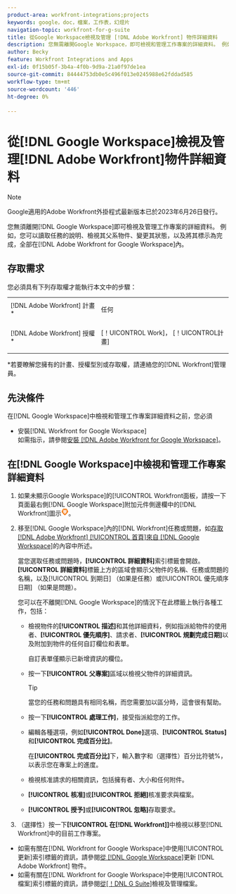 ```yaml
---
product-area: workfront-integrations;projects
keywords: google，doc，檔案，工作表，幻燈片
navigation-topic: workfront-for-g-suite
title: 從Google Workspace檢視及管理 [!DNL Adobe Workfront] 物件詳細資料
description: 您無需離開Google Workspace，即可檢視和管理工作專案的詳細資料。 例如，您可以在Google Workspace的 [!DNL Adobe Workfront] 內讀取任務的說明、檢視其父系物件、變更其狀態，以及將其標示為完成。
author: Becky
feature: Workfront Integrations and Apps
exl-id: 0f15b05f-3b4a-4f0b-9d9a-21a0f97de1ea
source-git-commit: 84444753db0e5c496f013e0245988e62fddad585
workflow-type: tm+mt
source-wordcount: '446'
ht-degree: 0%

---
```


# 從[!DNL Google Workspace]檢視及管理[!DNL Adobe Workfront]物件詳細資料

>[!NOTE]
>
>Google適用的Adobe Workfront外掛程式最新版本已於2023年6月26日發行。

您無須離開[!DNL Google Workspace]即可檢視及管理工作專案的詳細資料。 例如，您可以讀取任務的說明、檢視其父系物件、變更其狀態，以及將其標示為完成，全部在[!DNL Adobe Workfront for Google Workspace]內。

## 存取需求

您必須具有下列存取權才能執行本文中的步驟：

<table style="table-layout:auto"> 
 <col> 
 <col> 
 <tbody> 
  <tr> 
   <td role="rowheader">[!DNL Adobe Workfront] 計畫*</td> 
   <td> <p>任何</p> </td> 
  </tr> 
  <tr> 
   <td role="rowheader">[!DNL Adobe Workfront] 授權*</td> 
   <td> <p>[！UICONTROL Work]， [！UICONTROL計畫]</p> </td> 
  </tr> 
</tbody> 
</table>

&#42;若要瞭解您擁有的計畫、授權型別或存取權，請連絡您的[!DNL Workfront]管理員。

## 先決條件

在[!DNL Google Workspace]中檢視和管理工作專案詳細資料之前，您必須

* 安裝[!DNL Workfront for Google Workspace]\
   如需指示，請參閱[安裝 [!DNL Adobe Workfront for Google Workspace]](../../workfront-integrations-and-apps/workfront-for-g-suite/install-workfront-for-gsuite.md)。

## 在[!DNL Google Workspace]中檢視和管理工作專案詳細資料

1. 如果未顯示Google Workspace]的[!UICONTROL Workfront面板，請按一下頁面最右側[!DNL Google Workspace]附加元件側邊欄中的[!DNL Workfront]圖示![](assets/wf-lion-icon.png)。
1. 移至[!DNL Google Workspace]內的[!DNL Workfront]任務或問題，如[存取 [!DNL Adobe Workfront] [!UICONTROL 首頁]來自 [!DNL Google Workspace]](../../workfront-integrations-and-apps/workfront-for-g-suite/access-wf-home-content-from-g-suite.md)的內容中所述。

   當您選取任務或問題時，**[!UICONTROL 詳細資料]**&#x200B;索引標籤會開啟。 **[!UICONTROL 詳細資料]**&#x200B;標籤上方的區域會顯示父物件的名稱、任務或問題的名稱，以及[!UICONTROL 到期日] （如果是任務）或[!UICONTROL 優先順序日期] （如果是問題）。


   您可以在不離開[!DNL Google Workspace]的情況下在此標籤上執行各種工作，包括：

   * 檢視物件的&#x200B;**[!UICONTROL 描述]**&#x200B;和其他詳細資料，例如指派給物件的使用者、**[!UICONTROL 優先順序]**、請求者、**[!UICONTROL 規劃完成日期]**&#x200B;以及附加到物件的任何自訂欄位和表單。

     自訂表單僅顯示已新增資訊的欄位。

   * 按一下&#x200B;**[!UICONTROL 父專案]**&#x200B;區域以檢視父物件的詳細資訊。

     >[!TIP]
     >
     >當您的任務和問題具有相同名稱，而您需要加以區分時，這會很有幫助。

   * 按一下&#x200B;**[!UICONTROL 處理工作]**，接受指派給您的工作。
   * 編輯各種選項，例如&#x200B;**[!UICONTROL Done]**&#x200B;選項、**[!UICONTROL Status]**&#x200B;和&#x200B;**[!UICONTROL 完成百分比]**。

     在&#x200B;**[!UICONTROL 完成百分比]**&#x200B;下，輸入數字和（選擇性）百分比符號%，以表示您在專案上的進度。
   * 檢視核准請求的相關資訊，包括擁有者、大小和任何附件。
   * **[!UICONTROL 核准]**&#x200B;或&#x200B;**[!UICONTROL 拒絕]**&#x200B;核准要求與檔案。

   * **[!UICONTROL 授予]**&#x200B;或&#x200B;**[!UICONTROL 忽略]**&#x200B;存取要求。

1. （選擇性）按一下&#x200B;**[!UICONTROL 在[!DNL Workfront]]**&#x200B;中檢視以移至[!DNL Workfront]中的目前工作專案。

* 如需有關在[!DNL Workfront for Google Workspace]中使用[!UICONTROL 更新]索引標籤的資訊，請參閱[從 [!DNL Google Workspace]](../../workfront-integrations-and-apps/workfront-for-g-suite/update-a-workfront-object-in-gsuite.md)更新 [!DNL Adobe Workfront] 物件。
* 如需有關在[!DNL Workfront for Google Workspace]中使用[!UICONTROL 檔案]索引標籤的資訊，請參閱[從[！DNL G Suite]](../../workfront-integrations-and-apps/workfront-for-g-suite/view-and-manage-documents-in-gsuite.md)檢視及管理檔案。
